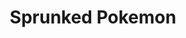 ---
slug: sprunked-pokemon-2856
title: Sprunked Pokemon
description: "Sprunked Pokemon is an exciting online game. Play for free directly in your browser!"
icon: /images/popular_mods/Sprunked Pokemon.png
url: https://wowtbc.net/sprunkin/sprunked-pokemon/index.html
previewImage: /images/popular_mods/Sprunked Pokemon.png
type: popular mods

# SEO配置
seo:
  title: "Sprunked Pokemon - Play Free Online Game | Fun Browser Games"
  description: "Sprunked Pokemon - Play this fun online game for free in your browser. No download required!"
  ogImage: "/images/popular_mods/Sprunked Pokemon.png"
  keywords: "sprunked-pokemon-2856, online game, browser game, free game, popular mods game, play online"

videoUrls:
  - https://www.youtube.com/embed/example1
  - https://www.youtube.com/embed/example2

whyPlay:
  title: "Why Play Sprunked Pokemon?"
  items:
    - "Immersive Gameplay: Sprunked Pokemon offers an engaging and immersive gaming experience that will keep you entertained for hours"
    - "Challenging Levels: Test your skills with increasingly difficult challenges and obstacles"
    - "Beautiful Graphics: Enjoy stunning visuals and smooth animations that bring the game world to life"
    - "Regular Updates: New content and features are added regularly to keep the game fresh and exciting"
    - "Free to Play: Experience all the fun without spending a penny"
    - "Community Features: Connect with other players, share strategies, and compete for high scores"
    - "Cross-Platform: Play on any device with a web browser, no downloads required"

features:
  title: "Key Features of Sprunked Pokemon"
  image: "/images/popular_mods/Sprunked Pokemon.png"
  items:
    - "Intuitive Controls: Easy to learn controls make Sprunked Pokemon accessible for players of all skill levels"
    - "Multiple Game Modes: Enjoy various gameplay options that provide different challenges and experiences"
    - "Character Customization: Personalize your gaming experience with unique characters and items"
    - "Achievement System: Complete special tasks to earn rewards and recognition"
    - "Leaderboards: Compete with players worldwide and see who can achieve the highest scores"

characteristics:
  title: "Game Characteristics"
  image: "/images/popular_mods/Sprunked Pokemon.png"
  items:
    - "Genre: Popular mods game with elements of strategy and skill"
    - "Difficulty: Suitable for both casual gamers and those seeking a challenge"
    - "Play Time: Quick sessions or extended gameplay, depending on your preference"
    - "Art Style: Vibrant and engaging visuals that enhance the gaming experience"
    - "Sound Design: Immersive audio that complements the gameplay perfectly"

info: "Sprunked Pokemon is an exciting online game that offers players a unique and engaging gaming experience. With its intuitive controls, stunning visuals, and challenging gameplay, Sprunked Pokemon provides hours of entertainment for players of all ages and skill levels. Whether you're looking for a quick gaming session during a break or an extended play session, Sprunked Pokemon delivers an immersive experience that will keep you coming back for more. The game features multiple levels of increasing difficulty, ensuring that players are constantly challenged as they progress. With regular updates adding new content and features, Sprunked Pokemon remains fresh and exciting, providing endless entertainment options for its growing community of players."

howToPlayIntro: "Welcome to Sprunked Pokemon! This guide will walk you through the basics and help you master the game. Whether you're a beginner or looking to improve your skills, these tips and instructions will enhance your gaming experience."

howToPlaySteps:
  - title: "Getting Started"
    description: "Begin your Sprunked Pokemon adventure by familiarizing yourself with the controls. Use your keyboard or mouse to navigate through the game interface. The tutorial will guide you through the basic mechanics and help you understand the objectives."
  - title: "Understanding the Objectives"
    description: "In Sprunked Pokemon, your main goal is to progress through levels by completing specific objectives. Each level presents unique challenges that require different strategies and approaches."
  - title: "Mastering the Controls"
    description: "Practice using the controls to improve your precision and reaction time. Sprunked Pokemon requires quick reflexes and strategic thinking to overcome obstacles and defeat opponents."
  - title: "Utilizing Power-ups"
    description: "Collect power-ups throughout the game to enhance your abilities and overcome difficult challenges. Each power-up offers unique advantages that can be crucial for success."
  - title: "Developing Strategies"
    description: "As you progress in Sprunked Pokemon, develop effective strategies for different scenarios. Analyze patterns, anticipate challenges, and adapt your approach to maximize your performance."

faq:
  title: "Frequently Asked Questions about Sprunked Pokemon"
  items:
    - question: "Is Sprunked Pokemon free to play?"
      answer: "Yes, Sprunked Pokemon is completely free to play directly in your web browser. No downloads or purchases are required to enjoy the full game experience."
    - question: "Can I play Sprunked Pokemon on mobile devices?"
      answer: "Yes, Sprunked Pokemon is optimized for both desktop and mobile play. You can enjoy the game on any device with a web browser and internet connection."
    - question: "Are there any in-game purchases?"
      answer: "While Sprunked Pokemon is free to play, there may be optional in-game purchases available for cosmetic items or additional features that don't affect core gameplay."
    - question: "How often is Sprunked Pokemon updated?"
      answer: "The developers regularly update Sprunked Pokemon with new content, features, and improvements based on player feedback and game performance."
    - question: "Can I play Sprunked Pokemon offline?"
      answer: "Currently, Sprunked Pokemon requires an internet connection to play as it's a browser-based online game."
    - question: "Is Sprunked Pokemon suitable for children?"
      answer: "Yes, Sprunked Pokemon is designed to be family-friendly and suitable for players of all ages."
    - question: "How do I report bugs or issues?"
      answer: "If you encounter any problems while playing Sprunked Pokemon, you can report them through the game's support page or contact the developers directly through their website."
    - question: "Still Have Questions?"
      answer: "If you have additional questions about Sprunked Pokemon that aren't covered in this FAQ, please visit our support center or contact our customer service team for assistance."
---